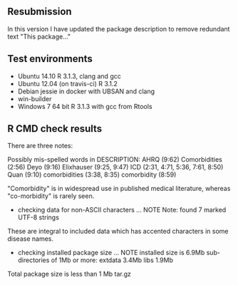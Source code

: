 ## Resubmission
In this version I have updated the package description to remove redundant text "This package..."

## Test environments
* Ubuntu 14.10 R 3.1.3, clang and gcc
* Ubuntu 12.04 (on travis-ci) R 3.1.2
* Debian jessie in docker with UBSAN and clang
* win-builder
* Windows 7 64 bit R 3.1.3 with gcc from Rtools

## R CMD check results

There are three notes:
 
 Possibly mis-spelled words in DESCRIPTION:
  AHRQ (9:62)
  Comorbidities (2:56)
  Deyo (9:16)
  Elixhauser (9:25, 9:47)
  ICD (2:31, 4:71, 5:36, 7:61, 8:50)
  Quan (9:10)
  comorbidities (3:38, 8:35)
  comorbidity (8:59)

"Comorbidity" is in widespread use in published medical literature, whereas "co-morbidity" is rarely seen.
 
 * checking data for non-ASCII characters ... NOTE
  Note: found 7 marked UTF-8 strings

These are integral to included data which has accented characters in some disease names.
  
* checking installed package size ... NOTE
  installed size is  6.9Mb
  sub-directories of 1Mb or more:
    extdata   3.4Mb
    libs      1.9Mb

Total package size is less than 1 Mb tar.gz

